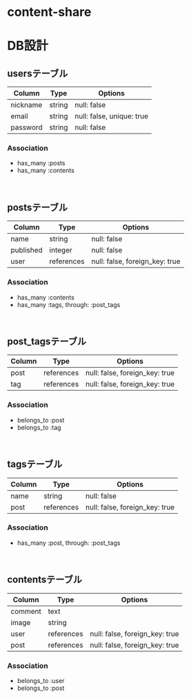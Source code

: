 # content-share

# DB設計

## usersテーブル 

| Column   | Type   | Options                  |
| -------- | ------ | ------------------------ |
| nickname | string | null: false              |
| email    | string | null: false, unique: true|
| password | string | null: false              |

### Association
- has_many :posts
- has_many :contents

<br>

## postsテーブル

| Column    | Type       | Options     |
| --------- | ---------- | ----------- |
| name      | string     | null: false |
| published | integer    | null: false |
| user      | references | null: false, foreign_key: true |

### Association
- has_many :contents
- has_many :tags, through: :post_tags

<br>

## post_tagsテーブル

| Column   | Type       | Options     |
| -------- | ---------- | ----------- |
| post     | references | null: false, foreign_key: true |
| tag      | references | null: false, foreign_key: true |

### Association
- belongs_to :post
- belongs_to :tag

<br>

## tagsテーブル

| Column   | Type        | Options                        |
| -------- | ----------- | ------------------------------ |
| name     | string      | null: false                    |
| post     | references  | null: false, foreign_key: true |

### Association
- has_many :post, through: :post_tags

<br>

## contentsテーブル
| Column     | Type        | Options                        |
| ---------- | ----------- | ------------------------------ |
| comment    | text        | 			                    |
| image      | string	   |
| user       | references  | null: false, foreign_key: true |
| post       | references  | null: false, foreign_key: true |

### Association
- belongs_to :user
- belongs_to :post

<br>


